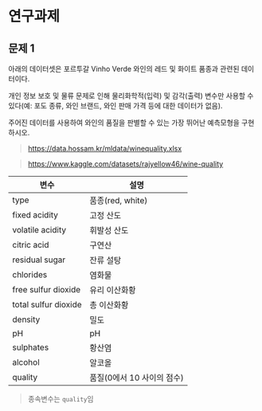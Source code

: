 # 연구과제

## 문제 1

아래의 데이터셋은 포르투갈 Vinho Verde 와인의 레드 및 화이트 품종과 관련된 데이터이다.

개인 정보 보호 및 물류 문제로 인해 물리화학적(입력) 및 감각(출력) 변수만 사용할 수 있다(예: 포도 종류, 와인 브랜드, 와인 판매 가격 등에 대한 데이터가 없음).

주어진 데이터를 사용하여 와인의 품질을 판별할 수 있는 가장 뛰어난 예측모형을 구현하시오.

> https://data.hossam.kr/mldata/winequality.xlsx

> https://www.kaggle.com/datasets/rajyellow46/wine-quality

| 변수 | 설명 |
|----|----|
| type                 | 품종(red, white) |
| fixed acidity        | 고정 산도   |
| volatile acidity     | 휘발성 산도   |
| citric acid          | 구연산   |
| residual sugar       | 잔류 설탕   |
| chlorides            | 염화물   |
| free sulfur dioxide  | 유리 이산화황   |
| total sulfur dioxide | 총 이산화황   |
| density              | 밀도   |
| pH                   | pH   |
| sulphates            | 황산염   |
| alcohol              | 알코올   |
| quality              | 품질(0에서 10 사이의 점수) |

> 종속변수는 `quality`임

